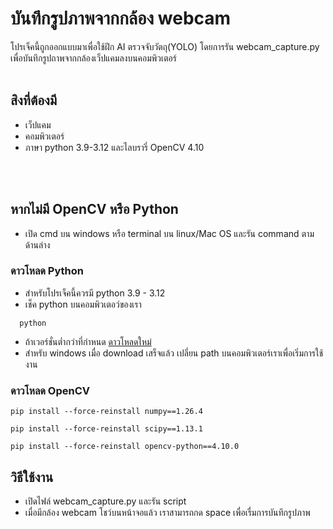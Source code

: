 # บันทึกรูปภาพจากกล้อง webcam
โปรเจ็คนี้ถูกออกแบบมาเพื่อใช้ฝึก AI ตรวจจับวัตถุ(YOLO) โดยการรัน webcam_capture.py เพื่อบันทึกรูปถาพจากกล้องเว็ปแคมลงบนคอมพิวเตอร์
<br/>
<br/>
## สิงที่ต้องมี
 - เว็ปแคม
 - คอมพิวเตอร์
 - ภาษา python 3.9-3.12 และไลบรารี่ OpenCV 4.10
<br/>
<br/>

## หากไม่มี OpenCV หรือ Python 
  - เปิด cmd บน windows หรือ terminal บน linux/Mac OS และรัน command ตามด้านล่าง
### ดาวโหลด Python
  - สำหรับโปรเจ็คนี้ควรมี python 3.9 - 3.12
  - เช็ค python บนคอมพิวเตอว์ของเรา
```text1
  python
```
  - ถ้าเวอร์ชั่นต่ำกว่าที่กำหนด [ดาวโหลดใหม่](https://www.python.org/downloads/)
  - สำหรับ windows เมื่อ download เสร็จแล้ว เปลี่ยน path บนคอมพิวเตอร์เราเพื่อเริ่มการใช้งาน
### ดาวโหลด OpenCV
```text1
pip install --force-reinstall numpy==1.26.4
```
```text1
pip install --force-reinstall scipy==1.13.1
```
```text1
pip install --force-reinstall opencv-python==4.10.0
```
## วิธีใช้งาน
 - เปิดไฟล์ webcam_capture.py และรัน script
 - เมื่อมีกล้อง webcam โชว์บนหน้าจอแล้ว เราสามารถกด space เพื่อเรื่มการบันทึกรูปภาพ
<br/>
<br/>
